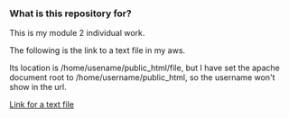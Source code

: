### What is this repository for? ###
This is my module 2 individual work.

The following is the link to a text file in my aws. 

Its location is /home/usename/public_html/file, but I have set the apache document root to /home/username/public_html, so the username won't show in the url.

[Link for a text file](http://54.198.55.156/a.txt)